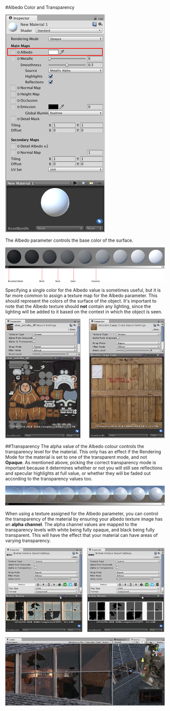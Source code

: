 #Albedo Color and Transparency

![A Standard Shader material with default parameters and no values or textures assigned. The Albedo Color parameter is highlighted.](../uploads/Main/StandardShaderParameterAlbedoColor.png)

The Albedo parameter controls the base color of the surface.

![A range of black to white albedo values](../uploads/Main/StandardShaderAlbedoGraduationTable.svg)

Specifying a single color for the Albedo value is sometimes useful, but it is far more common to assign a texture map for the Albedo parameter. This should represent the colors of the surface of the object. It's important to note that the Albedo texture should **not** contain any lighting, since the lighting will be added to it based on the context in which the object is seen.

![Two examples of typical Albedo texture maps. On the left is a texture map for a character model, and on the right is a wooden crate. Notice there are no shadows or lighting highlights.](../uploads/Main/StandardShaderAlbedoTextureExamples.jpg)

##Transparency
The alpha value of the Albedo colour controls the transparency level for the material. This only has an effect if the Rendering Mode for the material is set to one of the transparent mode, and not **Opaque**. As mentioned above, picking the correct transparency mode is important because it determines whether or not you will still see reflections and specular highlights at full value, or whether they will be faded out according to the transparency values too.

![A range of transparency values from 0 to 1, using the Transparent mode suitable for realistic transparent objects](../uploads/Main/StandardShaderTransparencyGraduationTable.jpg)

When using a texture assigned for the Albedo parameter, you can control the transparency of the material by ensuring your albedo texture image has an **alpha channel**. The alpha channel values are mapped to the transparency levels with white being fully opaque, and black being fully transparent. This will have the effect that your material can have areas of varying transparency.

![An imported texture with RGB channels and an Alpha Channel. You can click the RGB/A button as shown to toggle which channels of the image you are previewing.](../uploads/Main/StandardShaderTransparencyMapRGBAlphaToggle.jpg)

![The end result, peering through a broken window into a building. The gaps in the glass are totally transparent, while the glass shards are partially transparent and the frame is fully opaque.](../uploads/Main/StandardShaderTransparencyMapBrokenWindow.jpg)
